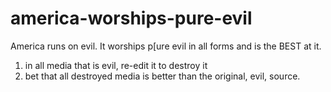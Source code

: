 # america-worships-pure-evil
America runs on evil. It worships p[ure evil in all forms and is the BEST at it.

1. in all media that is evil, re-edit it to destroy it
2. bet that all destroyed media is better than the original, evil, source.
